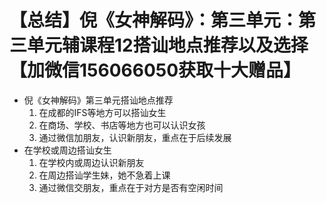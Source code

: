 # 【总结】倪《女神解码》：第三单元：第三单元辅课程12搭讪地点推荐以及选择【加微信156066050获取十大赠品】

-   倪《女神解码》第三单元搭讪地点推荐
    1.  在成都的IFS等地方可以搭讪女生
    2.  在商场、学校、书店等地方也可以认识女孩
    3.  通过微信加朋友，认识新朋友，重点在于后续发展
-   在学校或周边搭讪女生
    1.  在学校内或周边认识新朋友
    2.  在周边搭讪学生妹，她不急着上课
    3.  通过微信交朋友，重点在于对方是否有空闲时间